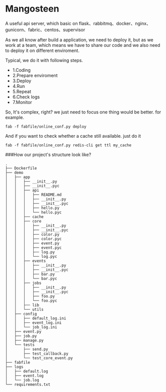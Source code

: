 # Mangosteen
A useful api server, which basic on flask、rabbitmq、docker、nginx、gunicorn、fabric、centos、supervisor


As we all know after build a application, we need to deploy it, but as we work at a team, which means we have to share our code and we also need to deploy it on different enviroment. 

Typical, we do it with following steps.

* 1.Coding
* 2.Prepare enviroment
* 3.Deploy
* 4.Run
* 5.Repeat
* 6.Check logs
* 7.Monitor

So, It's complex, right? we just need to focus one thing would be better. for example.

	fab -f fabfile/online_conf.py deploy

And if you want to check whether a cache still available. just do it

	fab -f fabfile/online_conf.py redis-cli get ttl my_cache


###How our project's structure look like?

	.
	├── Dockerfile
	├── demo
	│   ├── app
	│   │   ├── __init__.py
	│   │   ├── __init__.pyc
	│   │   ├── api
	│   │   │   ├── README.md
	│   │   │   ├── __init__.py
	│   │   │   ├── __init__.pyc
	│   │   │   ├── hello.py
	│   │   │   └── hello.pyc
	│   │   ├── cache
	│   │   ├── core
	│   │   │   ├── __init__.py
	│   │   │   ├── __init__.pyc
	│   │   │   ├── color.py
	│   │   │   ├── color.pyc
	│   │   │   ├── event.py
	│   │   │   ├── event.pyc
	│   │   │   ├── log.py
	│   │   │   └── log.pyc
	│   │   ├── events
	│   │   │   ├── __init__.py
	│   │   │   ├── __init__.pyc
	│   │   │   ├── bar.py
	│   │   │   └── bar.pyc
	│   │   ├── jobs
	│   │   │   ├── __init__.py
	│   │   │   ├── __init__.pyc
	│   │   │   ├── foo.py
	│   │   │   └── foo.pyc
	│   │   ├── lib
	│   │   └── utils
	│   ├── config
	│   │   ├── default_log.ini
	│   │   ├── event_log.ini
	│   │   └── job_log.ini
	│   ├── event.py
	│   ├── job.py
	│   ├── manage.py
	│   └── tests
	│       ├── send.py
	│       ├── test_callback.py
	│       └── test_core_event.py
	├── fabfile
	├── logs
	│   ├── default.log
	│   ├── event.log
	│   └── job.log
	└── requirements.txt

